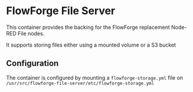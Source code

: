 # FlowForge File Server

This container provides the backing for the FlowForge replacement Node-RED File nodes.

It supports storing files either using a mounted volume or a S3 bucket

## Configuration

The container is configured by mounting a `flowforge-storage.yml` file on `/usr/src/flowforge-file-server/etc/flowforge-storage.yml`